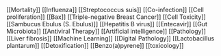 [[Mortality]]
[[Influenza]]
[[Streptococcus suis]]
[[Co-infection]]
[[Cell proliferation]]
[[Bax]]
[[Triple-negative Breast Cancer]]
[[Cell Toxicity]]
[[Sambucus Ebulus (S. Ebulus)]]
[[Hepatitis B virus]]
[[Entecavir]]
[[Gut Microbiota]]
[[Antiviral Therapy]]
[[Artificial intelligence]]
[[Pathology]]
[[Liver fibrosis]]
[[Machine Learning]]
[[Digital Pathology]]
[[Lactobacillus plantarum]]
[[Detoxification]]
[[Benzo(a)pyrene]]
[[toxicology]]
